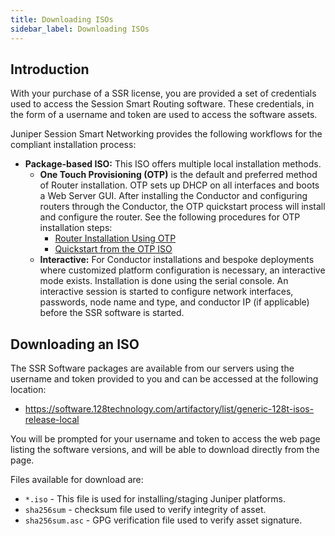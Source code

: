 ```yaml
---
title: Downloading ISOs
sidebar_label: Downloading ISOs
---
```


## Introduction

With your purchase of a SSR license, you are provided a set of credentials used to access the Session Smart Routing software. These credentials, in the form of a username and token are used to access the software assets.

Juniper Session Smart Networking provides the following workflows for the compliant installation process:

- **Package-based ISO:** This ISO offers multiple local installation methods.
  - **One Touch Provisioning (OTP)** is the default and preferred method of Router installation. OTP sets up DHCP on all interfaces and boots a Web Server GUI. After installing the Conductor and configuring routers through the Conductor, the OTP quickstart process will install and configure the router. See the following procedures for OTP installation steps: 
    - [Router Installation Using OTP](intro_otp_iso_install.mdx)
    - [Quickstart from the OTP ISO](intro_install_quickstart_otpiso.md)
  - **Interactive:** For Conductor installations and bespoke deployments where customized platform configuration is necessary, an interactive mode exists. Installation is done using the serial console. An interactive session is started to configure network interfaces, passwords, node name and type, and conductor IP (if applicable) before the SSR software is started.


## Downloading an ISO

The SSR Software packages are available from our servers using the username and token provided to you and can be accessed at the following location:

<!-- markdown-link-check-disable-next-line -->
- https://software.128technology.com/artifactory/list/generic-128t-isos-release-local

You will be prompted for your username and token to access the web page listing the software versions, and will be able to download directly from the page.

Files available for download are:

- `*.iso` - This file is used for installing/staging Juniper platforms.
- `sha256sum` - checksum file used to verify integrity of asset.
- `sha256sum.asc` - GPG verification file used to verify asset signature.

